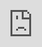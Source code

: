 ```yaml
---
layout: minimal
title: "Demo: Newsboat+mpv as a YouTube Client"
categories: video
---
```


<iframe
    style="position: absolute; top: 0; left: 0; border: 0; width: 100%; height: 100%"
    src="https://www.youtube.com/embed/U31niad7bHY?rel=0"
    allowfullscreen>
</iframe>
